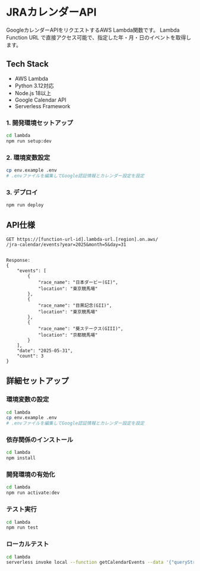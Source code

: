 # JRAカレンダーAPI

GoogleカレンダーAPIをリクエストするAWS Lambda関数です。
Lambda Function URL で直接アクセス可能で、指定した年・月・日のイベントを取得します。

## Tech Stack
- AWS Lambda
- Python 3.12対応
- Node.js 18以上
- Google Calendar API
- Serverless Framework


### 1. 開発環境セットアップ
```bash
cd lambda
npm run setup:dev
```

### 2. 環境変数設定
```bash
cp env.example .env
# .envファイルを編集してGoogle認証情報とカレンダー設定を設定
```

### 3. デプロイ
```bash
npm run deploy
```

## API仕様

```
GET https://[function-url-id].lambda-url.[region].on.aws/
/jra-calendar/events?year=2025&month=5&day=31


Response:
{
	"events": [
		{
			"race_name": "日本ダービー(GI)",
			"location": "東京競馬場"
		},
		{
			"race_name": "目黒記念(GII)",
			"location": "東京競馬場"
		},
		{
			"race_name": "葵ステークス(GIII)",
			"location": "京都競馬場"
		}
	],
	"date": "2025-05-31",
	"count": 3
}
```

## 詳細セットアップ

### 環境変数の設定
```bash
cd lambda
cp env.example .env
# .envファイルを編集してGoogle認証情報とカレンダー設定を設定
```

### 依存関係のインストール
```bash
cd lambda
npm install
```

### 開発環境の有効化
```bash
cd lambda
npm run activate:dev
```

### テスト実行
```bash
cd lambda
npm run test
```

### ローカルテスト
```bash
cd lambda
serverless invoke local --function getCalendarEvents --data '{"queryStringParameters": {"year": "2025", "month": "5", "day": "31"}}'
```

